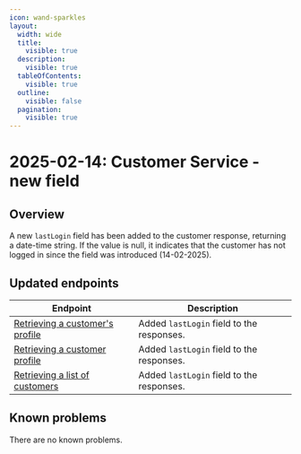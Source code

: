 ```yaml
---
icon: wand-sparkles
layout:
  width: wide 
  title:
    visible: true
  description:
    visible: true
  tableOfContents:
    visible: true
  outline:
    visible: false
  pagination:
    visible: true
---
```


# 2025-02-14: Customer Service - new field

## Overview

A new `lastLogin` field has been added to the customer response, returning a date-time string. If the value is null, it indicates that the customer has not logged in since the field was introduced (14-02-2025).

## Updated endpoints

| Endpoint | Description |
|----------|-------------|
| [Retrieving a customer's profile](https://developer.emporix.io/api-references/api-guides/companies-and-customers/customer-management/account-and-profile) | Added `lastLogin` field to the responses. |
| [Retrieving a customer profile](https://developer.emporix.io/api-references/api-guides/companies-and-customers/customer-service/api-reference/account-and-profile#get-customer-tenant-customers-customernumber) | Added `lastLogin` field to the responses. |
| [Retrieving a list of customers](https://developer.emporix.io/api-references/api-guides/companies-and-customers/customer-service/api-reference/account-and-profile#get-customer-tenant-customers) | Added `lastLogin` field to the responses. |

## Known problems

There are no known problems.